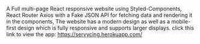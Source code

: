 A Full multi-page React responsive website using Styled-Components, React Router Axios with a Fake JSON API for fetching data and rendering it in the components, The website has a modern design as well as a mobile-first design which is fully responsive and supports larger displays.
click this link to view the app: https://servycing.herokuapp.com/
